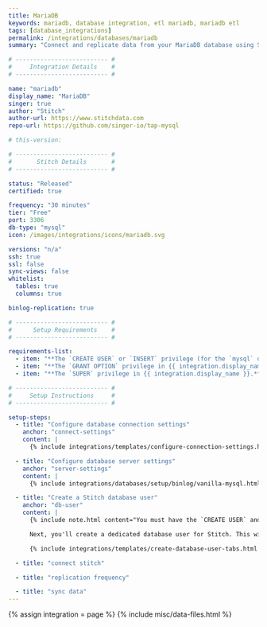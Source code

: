 ```yaml
---
title: MariaDB
keywords: mariadb, database integration, etl mariadb, mariadb etl
tags: [database_integrations]
permalink: /integrations/databases/mariadb
summary: "Connect and replicate data from your MariaDB database using Stitch's MariaDB integration."

# -------------------------- #
#     Integration Details    #
# -------------------------- #

name: "mariadb"
display_name: "MariaDB"
singer: true
author: "Stitch"
author-url: https://www.stitchdata.com
repo-url: https://github.com/singer-io/tap-mysql

# this-version: 

# -------------------------- #
#       Stitch Details       #
# -------------------------- #

status: "Released"
certified: true

frequency: "30 minutes"
tier: "Free"
port: 3306
db-type: "mysql"
icon: /images/integrations/icons/mariadb.svg

versions: "n/a"
ssh: true
ssl: false
sync-views: false
whitelist:
  tables: true
  columns: true

binlog-replication: true

# -------------------------- #
#      Setup Requirements    #
# -------------------------- #

requirements-list:
  - item: "**The `CREATE USER` or `INSERT` privilege (for the `mysql` database).** The [`CREATE USER` privilege](https://mariadb.com/kb/en/library/create-user/) is required to create a database user for Stitch."
  - item: "**The `GRANT OPTION` privilege in {{ integration.display_name }}.** The [`GRANT OPTION` privilege](https://dev.mysql.com/doc/refman/8.0/en/privileges-provided.html#priv_grant-option), and is required to grant the necessary privileges to the Stitch database user. Additionally, you must have the privileges you'll grant to the Stitch user."
  - item: "**The `SUPER` privilege in {{ integration.display_name }}.** If using binlog replication, the [`SUPER` privilege](https://mariadb.com/kb/en/library/grant/#global-privileges) is required to define the appropriate server settings."

# -------------------------- #
#     Setup Instructions     #
# -------------------------- #

setup-steps:
  - title: "Configure database connection settings"
    anchor: "connect-settings"
    content: |
      {% include integrations/templates/configure-connection-settings.html %}

  - title: "Configure database server settings"
    anchor: "server-settings"
    content: |
      {% include integrations/databases/setup/binlog/vanilla-mysql.html %}

  - title: "Create a Stitch database user"
    anchor: "db-user"
    content: |
      {% include note.html content="You must have the `CREATE USER` and `GRANT OPTION` privileges to complete this step." %} 

      Next, you'll create a dedicated database user for Stitch. This will ensure Stitch is visible in any logs or audits, and allow you to maintain your privilege hierarchy.

      {% include integrations/templates/create-database-user-tabs.html %}

  - title: "connect stitch"

  - title: "replication frequency"

  - title: "sync data"
---
```

{% assign integration = page %}
{% include misc/data-files.html %}
